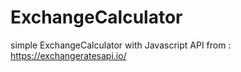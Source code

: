 # ExchangeCalculator

simple ExchangeCalculator with Javascript
API from : https://exchangeratesapi.io/
